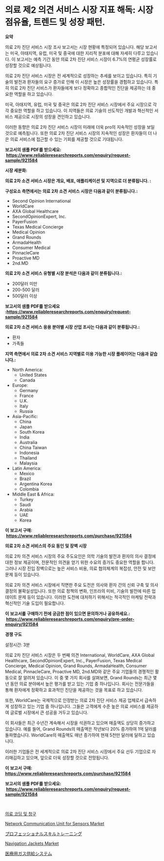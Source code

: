 <p><h1>의료 제2 의견 서비스 시장 지표 해독: 시장 점유율, 트렌드 및 성장 패턴.</h1></p><p><strong>요약</strong></p>
<p><p>의료 2차 진단 서비스 시장 조사 보고서는 시장 현황에 특정되어 있습니다. 해당 보고서는 미국, 아태지역, 유럽, 미국 및 중국에 대한 지리적 분포에 대해 자세히 다루고 있습니다. 이 보고서는 예측 기간 동안 의료 2차 진단 서비스 시장이 6.7%의 연평균 성장률로 성장할 것으로 예상됩니다.</p><p>의료 2차 진단 서비스 시장은 전 세계적으로 성장하는 추세를 보이고 있습니다. 특히 기술의 발전과 환자들의 요구 증가로 인해 이 시장은 높은 성장률을 경험하고 있습니다. 특히 의료 2차 진단 서비스가 환자들에게 보다 정확하고 종합적인 진단을 제공하는 데 중요한 역할을 하고 있습니다.</p><p>미국, 아태지역, 유럽, 미국 및 중국은 의료 2차 진단 서비스 시장에서 주요 시장으로 각각 중요한 역할을 하고 있습니다. 이 지역들은 의료 기술의 선도적인 개발과 혁신적인 서비스 제공으로 시장의 성장을 견인하고 있습니다.</p><p>이러한 동향은 의료 2차 진단 서비스 시장이 미래에 더욱 pro의 지속적인 성장을 보일 것으로 예측됩니다. 또한 의료 2차 진단 서비스 시장의 지속적인 성장은 환자들이 더 나은 의료 서비스에 접근할 수 있는 기회를 제공할 것으로 기대됩니다.</p></p>
<p><strong>보고서의 샘플 PDF를 받으세요: &nbsp;<a href="https://www.reliableresearchreports.com/enquiry/request-sample/921584">https://www.reliableresearchreports.com/enquiry/request-sample/921584</a></strong></p>
<p><strong>시장 세분화:</strong></p>
<p><strong> 의료 2차 소견 서비스 시장은 개요, 배포, 애플리케이션 및 지역으로 더 분류됩니다. :</strong></p>
<p><strong>구성요소 측면에서는 의료 2차 소견 서비스 시장은 다음과 같이 분류됩니다.:</strong></p>
<p><ul><li>Second Opinion International</li><li>WorldCare</li><li>AXA Global Healthcare</li><li>SecondOpinionExpert, Inc.</li><li>PayerFusion</li><li>Texas Medical Concierge</li><li>Medical Opinion</li><li>Grand Rounds</li><li>ArmadaHealth</li><li>Consumer Medical</li><li>PinnacleCare</li><li>Proactive MD</li><li>2nd.MD</li></ul></p>
<p><strong> 의료 2차 소견 서비스 유형별 시장 분석은 다음과 같이 분류됩니다.:</strong></p>
<p><ul><li>200달러 미만</li><li>200-500 달러</li><li>500달러 이상</li></ul></p>
<p><strong>보고서의 샘플 PDF를 받으세요 :<a href="https://www.reliableresearchreports.com/enquiry/request-sample/921584">https://www.reliableresearchreports.com/enquiry/request-sample/921584</a></strong></p>
<p><strong> 의료 2차 소견 서비스 응용 분야별 시장 산업 조사는 다음과 같이 분류됩니다.:</strong></p>
<p><ul><li>환자</li><li>가족들</li></ul></p>
<p><strong>지역 측면에서 의료 2차 소견 서비스 지역별로 이용 가능한 시장 플레이어는 다음과 같습니다.:</strong></p>
<p><ul>
    <li>
        North America:
        <ul>
            <li>United States</li>
            <li>Canada</li>
        </ul>
    </li>
    <li>
        Europe:
        <ul>
            <li>Germany</li>
            <li>France</li>
            <li>U.K.</li>
            <li>Italy</li>
            <li>Russia</li>
        </ul>
    </li>
    <li>
        Asia-Pacific:
        <ul>
            <li>China</li>
            <li>Japan</li>
            <li>South Korea</li>
            <li>India</li>
            <li>Australia</li>
            <li>China Taiwan</li>
            <li>Indonesia</li>
            <li>Thailand</li>
            <li>Malaysia</li>
        </ul>
    </li>
    <li>
        Latin America:
        <ul>
            <li>Mexico</li>
            <li>Brazil</li>
            <li>Argentina Korea</li>
            <li>Colombia</li>
        </ul>
    </li>
    <li>
        Middle East & Africa:
        <ul>
            <li>Turkey</li>
            <li>Saudi</li>
            <li>Arabia</li>
            <li>UAE</li>
            <li>Korea</li>
        </ul>
    </li>
    </ul></p>
<p><strong>이 보고서 구매: &nbsp;<a href="https://www.reliableresearchreports.com/purchase/921584">https://www.reliableresearchreports.com/purchase/921584</a></strong></p>
<p><strong>의료 2차 소견 서비스의 주요 동인 및 장벽 시장</strong></p>
<p><p>의료 2차 의견 서비스 시장의 주요 주도요인은 의학 기술의 발전과 환자의 의사 결정에 대한 정보 제공이며, 전문적인 의견을 얻기 위한 수요의 증가도 중요한 역할을 합니다. 그러나 시장 진입 장벽으로는 높은 서비스 비용, 의료 협의체계의 복잡성, 안전 및 보안 문제 등이 있습니다.</p><p>의료 2차 의견 서비스 시장에서 직면한 주요 도전은 의사와 환자 간의 신뢰 구축 및 의사결정의 불확실성입니다. 또한 의료 정책의 변화, 인프라의 미비, 기술의 발전에 따른 업데이트 문제 등이 있습니다. 이러한 도전에 대처하기 위해서는 적극적인 마케팅 전략과 혁신적인 기술 도입이 필요합니다.</p></p>
<p><strong>이 보고서를 구매하기 전에 궁금한 점이 있으면 문의하거나 공유하세요.: &nbsp;<a href="https://www.reliableresearchreports.com/enquiry/pre-order-enquiry/921584">https://www.reliableresearchreports.com/enquiry/pre-order-enquiry/921584</a></strong></p>
<p><strong>경쟁 구도</strong></p>
<p><p>설정시간: 3분</p><p>의료 2차 진단 서비스 시장은 두 번째 의견 International, WorldCare, AXA Global Healthcare, SecondOpinionExpert, Inc., PayerFusion, Texas Medical Concierge, Medical Opinion, Grand Rounds, ArmadaHealth, Consumer Medical, PinnacleCare, Proactive MD, 2nd.MD와 같은 주요 기업들의 경쟁적인 활동으로 잘 알려져 있습니다. 이 중 몇 가지 회사를 살펴보면, Grand Rounds는 최근 몇 년 동안 의료 분야에서 높은 평가를 받고 있는 기업 중 하나입니다. 회사는 전문가들을 통해 환자에게 정확하고 효과적인 진단을 제공하는 것을 목표로 하고 있습니다.</p><p>또한, WorldCare는 국제적으로 인정받는 의료 2차 진단 서비스 제공 업체로서 급속하게 성장하고 있는 기업 중 하나입니다. 그들은 고객에게 수준 높은 의료 서비스를 제공하여 글로벌 시장에서 큰 성공을 거두고 있습니다.</p><p>이 회사들은 최근 수년간 계속해서 시장을 석권하고 있으며 매출액도 상당히 증가하고 있습니다. 예를 들어, Grand Rounds의 매출액은 작년보다 20% 증가하여 1억 달러를 돌파했습니다. WorldCare의 매출액도 매년 증가하여 현재 5천만 달러에 달하고 있습니다.</p><p>이러한 기업들은 전 세계적으로 의료 2차 진단 서비스 시장에서 주요 선두 기업으로 자리매김하고 있으며, 앞으로 더욱 성장할 것으로 전망됩니다.</p></p>
<p><strong>이 보고서 구매: &nbsp; <a href="https://www.reliableresearchreports.com/purchase/921584">https://www.reliableresearchreports.com/purchase/921584</a></strong></p>
<p><strong>보고서의 샘플 PDF를 받으세요: &nbsp;<a href="https://www.reliableresearchreports.com/enquiry/request-sample/921584">https://www.reliableresearchreports.com/enquiry/request-sample/921584</a></strong><strong></strong></p>
<p>&nbsp;</p>
<p><p><a href="https://github.com/sougarounis/Market-Research-Report-List-2/blob/main/5116263182236.md">의료 코딩 및 청구</a></p><p><a href="https://issuu.com/reportprime-2/docs/network-communication-unit-for-sensors-market-size">Network Communication Unit for Sensors Market</a></p><p><a href="https://github.com/lababdou/Market-Research-Report-List-2/blob/main/1439975182240.md">プロフェッショナルスキルトレーニング</a></p><p><a href="https://issuu.com/reportprime-2/docs/navigation-jackets-market-size-2030.pptx">Navigation Jackets Market</a></p><p><a href="https://github.com/mohamedbakry57/Market-Research-Report-List-2/blob/main/4947927182239.md">医療用ガス供給システム</a></p></p>